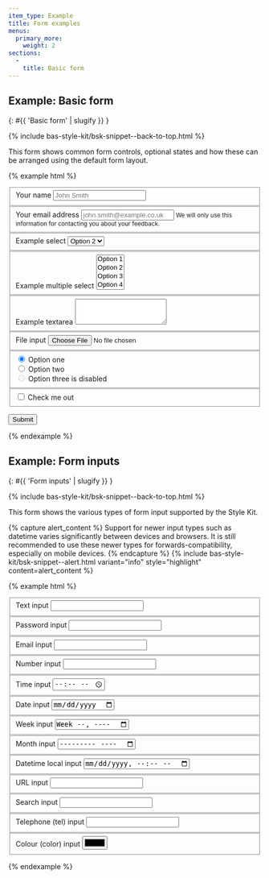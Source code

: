 ```yaml
---
item_type: Example
title: Form examples
menus:
  primary_more:
    weight: 2
sections:
  -
    title: Basic form
---
```


## Example: Basic form
{: #{{ 'Basic form' | slugify }} }

{% include bas-style-kit/bsk-snippet--back-to-top.html %}

This form shows common form controls, optional states and how these can be arranged using the default form layout.

{% example html %}
<form>
  <fieldset class="bsk-form-group">
      <label for="basic-form-example-field1">Your name</label>
      <input type="text" class="bsk-form-control" id="basic-form-example-field1" placeholder="John Smith">
  </fieldset>

  <fieldset class="bsk-form-group">
      <label for="basic-form-example-field2">Your email address</label>
      <input type="email" class="bsk-form-control" id="basic-form-example-field2" placeholder="john.smith@example.co.uk">
      <small class="bsk-help-text bsk-text-muted">
        We will only use this information for contacting you about your feedback.
      </small>
  </fieldset>

  <fieldset class="bsk-form-group">
    <label for="basic-form-example-field3">Example select</label>
    <select class="bsk-form-control" id="basic-form-example-field3">
      <option value="1">Option 1</option>
      <option value="2" selected>Option 2</option>
      <option value="3">Option 3</option>
      <option value="4">Option 4</option>
      <option value="5">Option 5</option>
    </select>
  </fieldset>

  <fieldset class="bsk-form-group">
    <label for="basic-form-example-field4">Example multiple select</label>
    <select multiple class="bsk-form-control" id="basic-form-example-field4">
      <option value="1">Option 1</option>
      <option value="2">Option 2</option>
      <option value="3">Option 3</option>
      <option value="4">Option 4</option>
      <option value="5">Option 5</option>
    </select>
  </fieldset>

  <fieldset class="bsk-form-group">
    <label for="basic-form-example-field5">Example textarea</label>
    <textarea class="bsk-form-control" id="basic-form-example-field5" rows="3"></textarea>
  </fieldset>

  <fieldset class="bsk-form-group">
    <label for="basic-form-example-field6">File input</label>
    <input type="file" class="bsk-form-control-file" id="basic-form-example-field6">
  </fieldset>

  <fieldset class="bsk-form-group">
    <div class="bsk-radio">
      <label>
        <input type="radio" name="basic-form-example-field7" id="basic-form-example-field7-a" value="option1" checked>
        Option one
      </label>
    </div>
    <div class="bsk-radio">
      <label>
        <input type="radio" name="basic-form-example-field7" id="basic-form-example-field7-b" value="option2">
        Option two
      </label>
    </div>
    <div class="bsk-radio bsk-disabled">
      <label>
        <input type="radio" name="basic-form-example-field7" id="basic-form-example-field7-c" value="option3" disabled>
        Option three is disabled
      </label>
    </div>
  </fieldset>

  <fieldset class="bsk-form-group">
    <div class="bsk-checkbox">
      <label>
        <input type="checkbox"> Check me out
      </label>
    </div>
  </fieldset>

  <button type="submit" class="bsk-btn bsk-btn-default">Submit</button>
</form>
{% endexample %}

## Example: Form inputs
{: #{{ 'Form inputs' | slugify }} }

{% include bas-style-kit/bsk-snippet--back-to-top.html %}

This form shows the various types of form input supported by the Style Kit.

{% capture alert_content %}
Support for newer input types such as datetime varies significantly between devices and browsers. It is still
recommended to use these newer types for forwards-compatibility, especially on mobile devices.
{% endcapture %}
{% include bas-style-kit/bsk-snippet--alert.html
  variant="info"
  style="highlight"
  content=alert_content
%}

{% example html %}
<form>
  <fieldset class="bsk-form-group">
    <label for="inputs-form-example-field1">Text input</label>
    <input type="text" class="bsk-form-control" id="inputs-form-example-field1">
  </fieldset>
  <fieldset class="bsk-form-group">
    <label for="inputs-form-example-field2">Password input</label>
    <input type="password" class="bsk-form-control" id="inputs-form-example-field2">
  </fieldset>
  <fieldset class="bsk-form-group">
    <label for="inputs-form-example-field3">Email input</label>
    <input type="email" class="bsk-form-control" id="inputs-form-example-field3">
  </fieldset>
  <fieldset class="bsk-form-group">
    <label for="inputs-form-example-field4">Number input</label>
    <input type="number" class="bsk-form-control" id="inputs-form-example-field4">
  </fieldset>
  <fieldset class="bsk-form-group">
    <label for="inputs-form-example-field5">Time input</label>
    <input type="time" class="bsk-form-control" id="inputs-form-example-field5">
  </fieldset>
  <fieldset class="bsk-form-group">
    <label for="inputs-form-example-field6">Date input</label>
    <input type="date" class="bsk-form-control" id="inputs-form-example-field6">
  </fieldset>
  <fieldset class="bsk-form-group">
    <label for="inputs-form-example-field7">Week input</label>
    <input type="week" class="bsk-form-control" id="inputs-form-example-field7">
  </fieldset>
  <fieldset class="bsk-form-group">
    <label for="inputs-form-example-field8">Month input</label>
    <input type="month" class="bsk-form-control" id="inputs-form-example-field8">
  </fieldset>
  <fieldset class="bsk-form-group">
    <label for="inputs-form-example-field9">Datetime local input</label>
    <input type="datetime-local" class="bsk-form-control" id="inputs-form-example-field10">
  </fieldset>
  <fieldset class="bsk-form-group">
    <label for="inputs-form-example-field10">URL input</label>
    <input type="url" class="bsk-form-control" id="inputs-form-example-field10">
  </fieldset>
  <fieldset class="bsk-form-group">
    <label for="inputs-form-example-field11">Search input</label>
    <input type="search" class="bsk-form-control" id="inputs-form-example-field11">
  </fieldset>
  <fieldset class="bsk-form-group">
    <label for="inputs-form-example-field12">Telephone (tel) input</label>
    <input type="tel" class="bsk-form-control" id="inputs-form-example-field12">
  </fieldset>
  <fieldset class="bsk-form-group">
    <label for="inputs-form-example-field13">Colour (color) input</label>
    <input type="color" class="bsk-form-control" id="inputs-form-example-field13">
  </fieldset>
</form>
{% endexample %}
